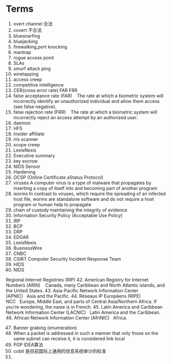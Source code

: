 ﻿# Terms #

1. overt channel 合法 
2. covert 不合法
3. bluesnarfing
4. bluejacking
5. firewalking,port knocking
6. mantrap
7. rogue access point
8. SLAs
9. smurf attack  ping
10. wiretapping
11. access creep
12. competitive intelligence
13. CER(cross error rate)  FAR FRR
14. false acceptance rate (FAR)    The rate at which a biometric system will incorrectly identify an unauthorized individual and allow them access (see false negative).
15. false rejection rate (FRR)    The rate at which a biometric system will incorrectly reject an access attempt by an authorized user.
16. daemon    
17. HFS
18. insider affiliate
19. iris scanner
20. scope creep
21. LexisNexis 
22. Executive summary
23. key escrow
24. NIDS Sensor 
25. Hardening
26. OCSP  (Online Certificate aStatus Protocol)
27. viruses		A computer virus is a type of malware that propagates by inserting a copy of itself into and becoming part of another program
28. worms		In contrast to viruses, which require the spreading of an infected host file, worms are standalone software and do not require a host program or human help to propagate
29. chain of custody 	maintaining the integrity of evidence
30. Information Security Policy (Acceptable Use Policy)	
31. IRP
32. BCP
33. DRP
35. EDGAR
36. LexisNexis
37. BusinessWire
38. CNBC
39. CSIRT		Computer Security Incident Response Team
40. HIDS
41. NIDS

Regional Internet Registries (RIP)
42. American Registry for Internet Numbers (ARIN)    Canada, many Caribbean and North Atlantic islands, and the United States.
43. Asia-Pacific Network Information Center (APNIC)   Asia and the Pacific.
44. Réseaux IP Européens (RIPE) NCC   Europe, Middle East, and parts of Central Asia/Northern Africa. If you’re wondering, the name is in French.
45. Latin America and Caribbean Network Information Center (LACNIC)   Latin America and the Caribbean.
46. African Network Information Center (AfriNIC)   Africa.


47. Banner grabing  (enumeration)
48. When a packet is addressed in such a manner that only those on the same subnet can receive it, it is considered link local
49. PGP  IDEA算法
50. cobit	是目前国际上通用的信息系统审计的标准
51. 